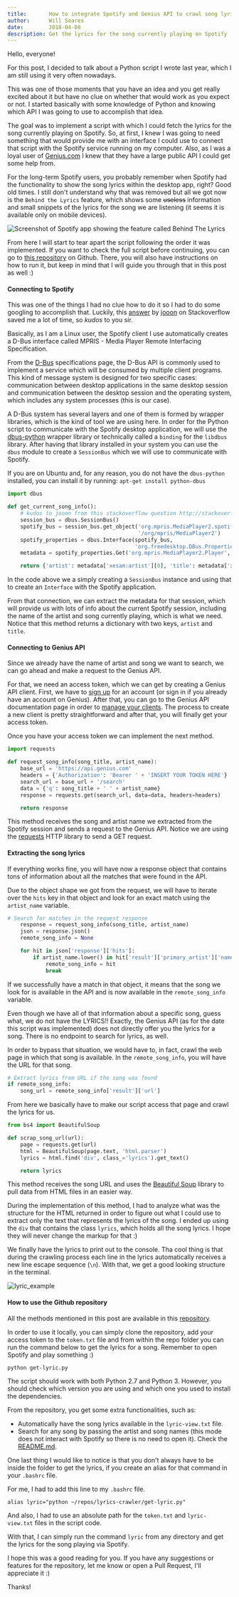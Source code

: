 ```yaml
---
title:       How to integrate Spotify and Genius API to crawl song lyrics with Python
author:      Will Soares
date:        2018-04-08
description: Get the lyrics for the song currently playing on Spotify
---
```


Hello, everyone!

For this post, I decided to talk about a Python script I wrote last year, which I am still using it very often nowadays.

This was one of those moments that you have an idea and you get really excited about it but have no clue on whether that would work as you expect or not. I started basically with some knowledge of Python and knowing which API I was going to use to accomplish that idea.

The goal was to implement a script with which I could fetch the lyrics for the song currently playing on Spotify. So, at first, I knew I was going to need something that would provide me with an interface I could use to connect that script with the Spotify service running on my computer. Also, as I was a loyal user of [Genius.com](https://genius.com) I knew that they have a large public API I could get some help from.

For the long-term Spotify users, you probably remember when Spotify had the functionality to show the song lyrics within the desktop app, right? Good old times. I still don't understand why that was removed but all we got now is the `Behind the Lyrics` feature, which shows some ~~useless~~ information and small snippets of the lyrics for the song we are listening (it seems it is available only on mobile devices).

![Screenshot of Spotify app showing the feature called Behind The Lyrics](behind_the_lyrics.png "Behind The Lyrics feature in Spotify")

From here I will start to tear apart the script following the order it was implemented. If you want to check the full script before continuing, you can go to [this repository](https://github.com/willamesoares/lyrics-crawler) on Github. There, you will also have instructions on how to run it, but keep in mind that I will guide you through that in this post as well :)

#### Connecting to Spotify

This was one of the things I had no clue how to do it so I had to do some googling to accomplish that. Luckily, this [answer](https://stackoverflow.com/questions/33883360/get-spotify-currently-playing-track/33923095#33923095) by [jooon](https://stackoverflow.com/users/1014870/jooon) on Stackoverflow saved me a lot of time, so _kudos_ to you sir.

Basically, as I am a Linux user, the Spotify client I use automatically creates a D-Bus interface called MPRIS - Media Player Remote Interfacing Specification.

From the [D-Bus](https://dbus.freedesktop.org/doc/dbus-tutorial.html#whatis) specifications page, the D-Bus API is commonly used to implement a service which will be consumed by multiple client programs. This kind of message system is designed for two specific cases: communication between desktop applications in the same desktop session and communication between the desktop session and the operating system, which includes any system processes (this is our case).

A D-Bus system has several layers and one of them is formed by wrapper libraries, which is the kind of tool we are using here. In order for the Python script to communicate with the Spotify desktop application, we will use the [dbus-python](https://pypi.python.org/pypi/dbus-python/1.2.4) wrapper library or technically called a `binding` for the `libdbus` library. After having that library installed in your system you can use the `dbus` module to create a `SessionBus` which we will use to communicate with Spotify.

If you are on Ubuntu and, for any reason, you do not have the `dbus-python` installed, you can install it by running: `apt-get install python-dbus`


```python
import dbus

def get_current_song_info():
    # kudos to jooon from this stackoverflow question http://stackoverflow.com/a/33923095
    session_bus = dbus.SessionBus()
    spotify_bus = session_bus.get_object('org.mpris.MediaPlayer2.spotify',
                                         '/org/mpris/MediaPlayer2')
    spotify_properties = dbus.Interface(spotify_bus,
                                        'org.freedesktop.DBus.Properties')
    metadata = spotify_properties.Get('org.mpris.MediaPlayer2.Player', 'Metadata')

    return {'artist': metadata['xesam:artist'][0], 'title': metadata['xesam:title']}
```

In the code above we a simply creating a `SessionBus` instance and using that to create an `Interface` with the Spotify application.

From that connection, we can extract the metadata for that session, which will provide us with lots of info about the current Spotify session, including the name of the artist and song currently playing, which is what we need. Notice that this method returns a dictionary with two keys, `artist` and `title`.

#### Connecting to Genius API

Since we already have the name of artist and song we want to search, we can go ahead and make a request to the Genius API.

For that, we need an access token, which we can get by creating a Genius API client. First, we have to [sign up](https://genius.com/signup_or_login) for an account (or sign in if you already have an account on Genius). After that, you can go to the Genius API documentation page in order to [manage your clients](https://genius.com/api-clients). The process to create a new client is pretty straightforward and after that, you will finally get your access token.

Once you have your access token we can implement the next method.

```python
import requests

def request_song_info(song_title, artist_name):
    base_url = 'https://api.genius.com'
    headers = {'Authorization': 'Bearer ' + 'INSERT YOUR TOKEN HERE'}
    search_url = base_url + '/search'
    data = {'q': song_title + ' ' + artist_name}
    response = requests.get(search_url, data=data, headers=headers)

    return response

```

This method receives the song and artist name we extracted from the Spotify session and sends a request to the Genius API. Notice we are using the [requests](http://docs.python-requests.org/en/master/) HTTP library to send a GET request.


#### Extracting the song lyrics

If everything works fine, you will have now a response object that contains tons of information about all the matches that were found in the API.

Due to the object shape we got from the request, we will have to iterate over the `hits` key in that object and look for an exact match using the `artist_name` variable.

```python
# Search for matches in the request response
    response = request_song_info(song_title, artist_name)
    json = response.json()
    remote_song_info = None

    for hit in json['response']['hits']:
        if artist_name.lower() in hit['result']['primary_artist']['name'].lower():
            remote_song_info = hit
            break
```

If we successfully have a match in that object, it means that the song we look for is available in the API and is now available in the `remote_song_info` variable.

Even though we have all of that information about a specific song, guess what, we do not have the LYRICS!! Exactly, the Genius API (as for the date this script was implemented) does not directly offer you the lyrics for a song. There is no endpoint to search for lyrics, as well.

In order to bypass that situation, we would have to, in fact, crawl the web page in which that song is available. In the `remote_song_info`, you will have the URL for that song.

```python
# Extract lyrics from URL if the song was found
if remote_song_info:
    song_url = remote_song_info['result']['url']
```

From here we basically have to make our script access that page and crawl the lyrics for us.

```python
from bs4 import BeautifulSoup

def scrap_song_url(url):
    page = requests.get(url)
    html = BeautifulSoup(page.text, 'html.parser')
    lyrics = html.find('div', class_='lyrics').get_text()

    return lyrics
```

This method receives the song URL and uses the [Beautiful Soup](https://www.crummy.com/software/BeautifulSoup/bs4/doc/) library to pull data from HTML files in an easier way.

During the implementation of this method, I had to analyze what was the structure for the HTML returned in order to figure out what I could use to extract only the text that represents the lyrics of the song. I ended up using the `div` that contains the class `lyrics`, which holds all the song lyrics. I hope they will never change the markup for that :)

We finally have the lyrics to print out to the console. Tha cool thing is that during the crawling process each line in the lyrics automatically receives a new line escape sequence (`\n`). With that, we get a good looking structure in the terminal.

![lyric_example](lyric_example.png)

#### How to use the Github repository

All the methods mentioned in this post are available in this [repository](https://github.com/willamesoares/lyrics-crawler).

In order to use it locally, you can simply clone the repository, add your access token to the `token.txt` file and from within the repo folder you can run the command below to get the lyrics for a song. Remember to open Spotify and play something :)

```shell
python get-lyric.py
```

The script should work with both Python 2.7 and Python 3. However, you should check which version you are using and which one you used to install the dependencies.

From the repository, you get some extra functionalities, such as:

 - Automatically have the song lyrics available in the `lyric-view.txt` file.
 - Search for any song by passing the artist and song names (this mode does not interact with Spotify so there is no need to open it). Check the [README.md](https://github.com/willamesoares/lyrics-crawler/blob/master/README.md).

One last thing I would like to notice is that you don't always have to be inside the folder to get the lyrics, if you create an alias for that command in your `.bashrc` file.

For me, I had to add this line to my `.bashrc` file.

```shell
alias lyric="python ~/repos/lyrics-crawler/get-lyric.py"
```
And also, I had to use an absolute path for the `token.txt` and `lyric-view.txt` files in the script code.

With that, I can simply run the command `lyric` from any directory and get the lyrics for the song playing via Spotify.

I hope this was a good reading for you. If you have any suggestions or features for the repository, let me know or open a Pull Request, I'll appreciate it :)

Thanks!
